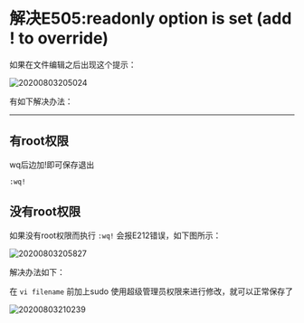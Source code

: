 # 解决E505:readonly option is set (add ! to override)

如果在文件编辑之后出现这个提示：

![20200803205024](https://cdn.jsdelivr.net/gh/leiyu1997/Blogs@master/Resources/pictures/20200803205024.png)

有如下解决办法：

---
## 有root权限

wq后边加!即可保存退出

```
:wq!
```

## 没有root权限

如果没有root权限而执行 `:wq!` 会报E212错误，如下图所示：

![20200803205827](https://cdn.jsdelivr.net/gh/leiyu1997/Blogs@master/Resources/pictures/20200803205827.png)

解决办法如下：

在 `vi filename` 前加上sudo 使用超级管理员权限来进行修改，就可以正常保存了

![20200803210239](https://cdn.jsdelivr.net/gh/leiyu1997/Blogs@master/Resources/pictures/20200803210239.png)